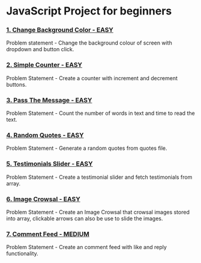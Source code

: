 # JavaScript Project for beginners

### [1. Change Background Color - EASY](https://vinaysomawat.github.io/JavaScript-Projects/change-background/)
Problem statement - Change the background colour of screen with dropdown and button click.

### [2. Simple Counter - EASY](https://vinaysomawat.github.io/JavaScript-Projects/counter/)
Problem Statement - Create a counter with increment and decrement buttons.

### [3. Pass The Message - EASY](https://vinaysomawat.github.io/JavaScript-Projects/paasing-messages/)
Problem Statement - Count the number of words in text and time to read the text.

### [4. Random Quotes - EASY](https://vinaysomawat.github.io/JavaScript-Projects/quote-generator/)
Problem Statement - Generate a random quotes from quotes file.

### [5. Testimonials Slider - EASY](https://vinaysomawat.github.io/JavaScript-Projects/testmonial-slider/)
Problem Statement - Create a testimonial slider and fetch testimonials from array.

### [6. Image Crowsal - EASY](https://vinaysomawat.github.io/JavaScript-Projects/image-slider/)
Problem Statement - Create an Image Crowsal that crowsal images stored into array, clickable arrows can also be use to slide the images.

### [7. Comment Feed - MEDIUM](https://vinaysomawat.github.io/JavaScript-Projects/comment-feed/)
Problem Statement - Create an comment feed with like and reply functionality.
